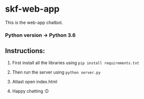 # skf-web-app
This is the web-app chatbot.

### Python version -> Python 3.6 

## Instructions:

1. First install all the libraries using `pip install requirements.txt`

2. Then run the server using `python server.py`

3. Atlast open index.html

4. Happy chatting :D
